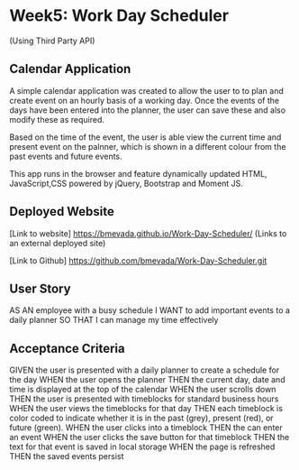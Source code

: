 # Week5: Work Day Scheduler
(Using Third Party API)

## Calendar Application

A simple calendar application was created to allow the user to to plan and create event on an hourly basis of a working day. Once the events of the days have been entered into the planner, the user can save these and also modify these as required.

Based on the time of the event, the user is able view the current time and present event on the palnner, which is shown in a different colour from the past events and future events.

 This app runs in the browser and feature dynamically updated HTML, JavaScript,CSS powered by jQuery, Bootstrap and Moment JS.


## Deployed Website

[Link to website] https://bmevada.github.io/Work-Day-Scheduler/ (Links to an external deployed site)

[Link to Github] https://github.com/bmevada/Work-Day-Scheduler.git


## User Story

AS AN employee with a busy schedule
I WANT to add important events to a daily planner
SO THAT I can manage my time effectively

## Acceptance Criteria

GIVEN the user is presented with a daily planner to create a schedule for the day
WHEN the user opens the planner
THEN the current day, date and time is displayed at the top of the calendar
WHEN the user scrolls down
THEN the user is presented with timeblocks for standard business hours
WHEN the user views the timeblocks for that day
THEN each timeblock is color coded to indicate whether it is in the past (grey), present (red), or future (green).
WHEN the user clicks into a timeblock
THEN the can enter an event
WHEN the user clicks the save button for that timeblock
THEN the text for that event is saved in local storage
WHEN the page is refreshed
THEN the saved events persist




